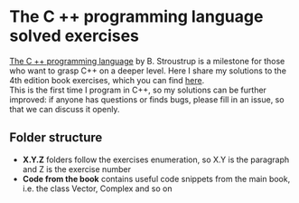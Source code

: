 # The C ++ programming language solved exercises

[The C ++ programming language](https://www.stroustrup.com/4th.html) by B. Stroustrup is a milestone for those who want to grasp C++ on a deeper level.
Here I share my solutions to the 4th edition book exercises, which you can find [here](https://www.stroustrup.com/4thExercises.pdf).  
This is the first time I program in C++, so my solutions can be further improved: if anyone has questions or finds bugs, please fill in an issue, so that we can discuss it openly.

## Folder structure

* **X.Y.Z** folders follow the exercises enumeration, so X.Y is the paragraph and Z is the exercise number
* **Code from the book** contains useful code snippets from the main book, i.e. the class Vector, Complex and so on
